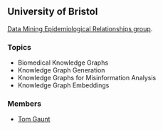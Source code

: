 ## University of Bristol

[Data Mining Epidemiological Relationships group](https://biocompute.org.uk).

### Topics

- Biomedical Knowledge Graphs
- Knowledge Graph Generation
- Knowledge Graphs for Misinformation Analysis
- Knowledge Graph Embeddings

### Members

- [Tom Gaunt](https://research-information.bris.ac.uk/en/persons/tom-r-gaunt)



